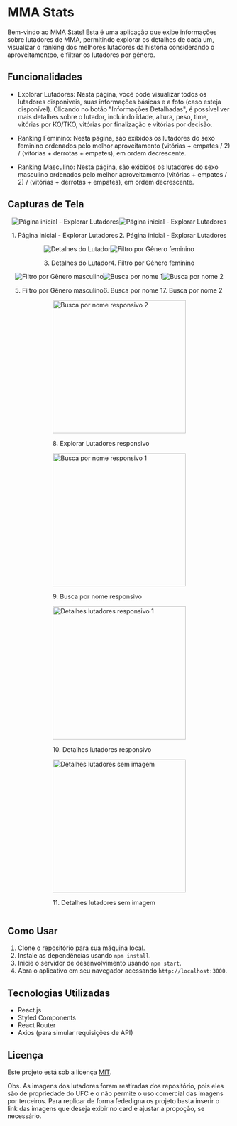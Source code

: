 # MMA Stats

Bem-vindo ao MMA Stats! Esta é uma aplicação que exibe informações sobre lutadores de MMA, permitindo explorar os detalhes de cada um, visualizar o ranking dos melhores lutadores da história considerando o aproveitamentpo, e filtrar os lutadores por gênero.

## Funcionalidades

- Explorar Lutadores: Nesta página, você pode visualizar todos os lutadores disponíveis, suas informações básicas e a foto (caso esteja disponível). Clicando no botão "Informações Detalhadas", é possível ver mais detalhes sobre o lutador, incluindo idade, altura, peso, time, vitórias por KO/TKO, vitórias por finalização e vitórias por decisão.

- Ranking Feminino: Nesta página, são exibidos os lutadores do sexo feminino ordenados pelo melhor aproveitamento (vitórias + empates / 2) / (vitórias + derrotas + empates), em ordem decrescente.

- Ranking Masculino: Nesta página, são exibidos os lutadores do sexo masculino ordenados pelo melhor aproveitamento (vitórias + empates / 2) / (vitórias + derrotas + empates), em ordem decrescente.

## Capturas de Tela

<div style="display: flex; flex-wrap: wrap; justify-content: center; text-align: left;">
  <div>
    <img src="https://raw.githubusercontent.com/Juliolimahen/assets/main/web-app-mma/web_1.png" alt="Página inicial - Explorar Lutadores" >
    <p>1. Página inicial - Explorar Lutadores</p>
  </div>
  <div>
    <img src="https://raw.githubusercontent.com/Juliolimahen/assets/main/web-app-mma/web_2.png" alt="Página inicial - Explorar Lutadores" >
    <p>2. Página inicial - Explorar Lutadores</p>
  </div>
  <div>
    <img src="https://raw.githubusercontent.com/Juliolimahen/assets/main/web-app-mma/web_9.png" alt="Detalhes do Lutador" >
    <p>3. Detalhes do Lutador</p>
  </div>
  <div>
    <img src="https://raw.githubusercontent.com/Juliolimahen/assets/main/web-app-mma/web_5.png" alt="Filtro por Gênero feminino" >
    <p>4. Filtro por Gênero feminino</p>
  </div>
  <div>
    <img src="https://raw.githubusercontent.com/Juliolimahen/assets/main/web-app-mma/web_6.png" alt="Filtro por Gênero masculino">
    <p>5. Filtro por Gênero masculino</p>
  </div>
  <div>
    <img src="https://raw.githubusercontent.com/Juliolimahen/assets/main/web-app-mma/web_3.png" alt="Busca por nome 1" >
    <p>6. Busca por nome 1</p>
  </div>
  <div>
    <img src="https://raw.githubusercontent.com/Juliolimahen/assets/main/web-app-mma/web_4.png" alt="Busca por nome 2" >
    <p>7. Busca por nome 2</p>
  </div>
  <div>
    <img src="https://raw.githubusercontent.com/Juliolimahen/assets/main/web-app-mma/web_8.png" alt="Busca por nome responsivo 2" width="300">
    <p>8. Explorar Lutadores responsivo</p>
  </div>
  <div>
    <img src="https://raw.githubusercontent.com/Juliolimahen/assets/main/web-app-mma/web_7.png" alt="Busca por nome responsivo 1" width="300">
    <p>9. Busca por nome responsivo</p>
  </div>
  <div>
    <img src="https://raw.githubusercontent.com/Juliolimahen/assets/main/web-app-mma/web_11.png" alt="Detalhes lutadores responsivo 1" width="300">
    <p>10. Detalhes lutadores responsivo</p>
  </div>
  <div>
    <img src="https://raw.githubusercontent.com/Juliolimahen/assets/main/web-app-mma/web_12.png" alt="Detalhes lutadores sem imagem" width="300">
    <p>11. Detalhes lutadores sem imagem</p>
  </div>
</div>


## Como Usar

1. Clone o repositório para sua máquina local.
2. Instale as dependências usando `npm install`.
3. Inicie o servidor de desenvolvimento usando `npm start`.
4. Abra o aplicativo em seu navegador acessando `http://localhost:3000`.

## Tecnologias Utilizadas

- React.js
- Styled Components
- React Router
- Axios (para simular requisições de API)

## Licença

Este projeto está sob a licença [MIT](https://opensource.org/licenses/MIT).

Obs. As imagens dos lutadores foram restiradas dos repositório, pois eles são de propriedade do UFC e o não permite o uso comercial das imagens por terceiros. Para replicar de forma fededigna os projeto basta inserir o link das imagens que deseja exibir no card e ajustar a propoção, se necessário.
